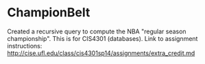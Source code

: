 ChampionBelt
============

Created a recursive query to compute the NBA "regular season championship". This is for CIS4301 (databases). Link to assignment instructions: http://cise.ufl.edu/class/cis4301sp14/assignments/extra_credit.md